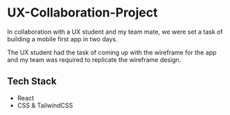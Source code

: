 # UX-Collaboration-Project

In collaboration with a UX student and my team mate, we were set a task of building a mobile first app in two days.

The UX student had the task of coming up with the wireframe for the app and my team was required to replicate the wireframe design.

## Tech Stack
- React
- CSS & TailwindCSS

